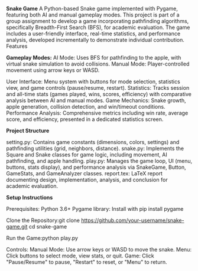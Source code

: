 **Snake Game**
A Python-based Snake game implemented with Pygame, featuring both AI and manual gameplay modes. This project is part of a group assignment to develop a game incorporating pathfinding algorithms, specifically Breadth-First Search (BFS), for academic evaluation. The game includes a user-friendly interface, real-time statistics, and performance analysis, developed incrementally to demonstrate individual contribution.
Features

**Gameplay Modes:**
AI Mode: Uses BFS for pathfinding to the apple, with virtual snake simulation to avoid collisions.
Manual Mode: Player-controlled movement using arrow keys or WASD.


User Interface: Menu system with buttons for mode selection, statistics view, and game controls (pause/resume, restart).
Statistics: Tracks session and all-time stats (games played, wins, scores, efficiency) with comparative analysis between AI and manual modes.
Game Mechanics: Snake growth, apple generation, collision detection, and win/timeout conditions.
Performance Analysis: Comprehensive metrics including win rate, average score, and efficiency, presented in a dedicated statistics screen.

**Project Structure**

setting.py: Contains game constants (dimensions, colors, settings) and pathfinding utilities (grid, neighbors, distance).
snake.py: Implements the Square and Snake classes for game logic, including movement, AI pathfinding, and apple handling.
play.py: Manages the game loop, UI (menu, buttons, stats display), and performance analysis via SnakeGame, Button, GameStats, and GameAnalyzer classes.
report.tex: LaTeX report documenting design, implementation, analysis, and conclusion for academic evaluation.

**Setup Instructions**

Prerequisites:
Python 3.6+
Pygame library: Install with pip install pygame


Clone the Repository:git clone https://github.com/your-username/snake-game.git
cd snake-game


Run the Game:python play.py


Controls:
Manual Mode: Use arrow keys or WASD to move the snake.
Menu: Click buttons to select mode, view stats, or quit.
Game: Click "Pause/Resume" to pause, "Restart" to reset, or "Menu" to return.

